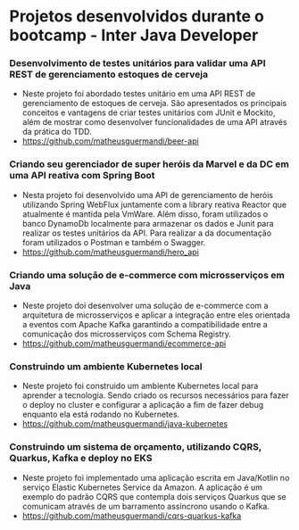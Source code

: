 # Projetos desenvolvidos durante o bootcamp - Inter Java Developer

### Desenvolvimento de testes unitários para validar uma API REST de gerenciamento estoques de cerveja

- Neste projeto foi abordado testes unitário em uma API REST de gerenciamento de estoques de cerveja. São apresentados os principais conceitos e vantagens de criar testes unitários com JUnit e Mockito, além de mostrar como desenvolver funcionalidades de uma API através da prática do TDD.
- https://github.com/matheusguermandi/beer-api

### Criando seu gerenciador de super heróis da Marvel e da DC em uma API reativa com Spring Boot

- Nesta projeto foi desenvolvido uma API de gerenciamento de heróis utilizando Spring WebFlux juntamente com a library reativa Reactor que atualmente é mantida pela VmWare. Além disso, foram utilizados o banco DynamoDb localmente para armazenar os dados e Junit para realizar os testes unitários da API. Para realizar a da documentação foram utilizados o Postman e também o Swagger.
- https://github.com/matheusguermandi/hero_api

### Criando uma solução de e-commerce com microsserviços em Java

- Neste projeto doi desenvolver uma solução de e-commerce com a arquitetura de microsserviços e aplicar a integração entre eles orientada a eventos com Apache Kafka garantindo a compatibilidade entre a comunicação dos microsserviços com Schema Registry.
- https://github.com/matheusguermandi/ecommerce-api

### Construindo um ambiente Kubernetes local

- Neste projeto foi construido um ambiente Kubernetes local para aprender a tecnologia. Sendo criado os recursos necessários para fazer o deploy no cluster e configurar a aplicação a fim de fazer debug enquanto ela está rodando no Kubernetes.
- https://github.com/matheusguermandi/java-kubernetes

### Construindo um sistema de orçamento, utilizando CQRS, Quarkus, Kafka e deploy no EKS

- Neste projeto foi implementado uma aplicação escrita em Java/Kotlin no serviço Elastic Kubernetes Service da Amazon. A aplicação é um exemplo do padrão CQRS que contempla dois serviços Quarkus que se comunicam através de um barramento assíncrono usando o Kafka.
- https://github.com/matheusguermandi/cqrs-quarkus-kafka
